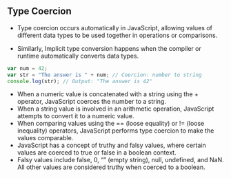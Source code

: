 ## Type Coercion

- Type coercion occurs automatically in JavaScript, allowing values of different data types to be used together in operations or comparisons.

- Similarly, Implicit type conversion happens when the compiler or runtime automatically converts data types.

```Javascript
var num = 42;
var str = "The answer is " + num; // Coercion: number to string
console.log(str); // Output: "The answer is 42"
```

- When a numeric value is concatenated with a string using the + operator, JavaScript coerces the number to a string.
- When a string value is involved in an arithmetic operation, JavaScript attempts to convert it to a numeric value.
- When comparing values using the == (loose equality) or != (loose inequality) operators, JavaScript performs type coercion to make the values comparable.
- JavaScript has a concept of truthy and falsy values, where certain values are coerced to true or false in a boolean context.
- Falsy values include false, 0, “” (empty string), null, undefined, and NaN. All other values are considered truthy when coerced to a boolean.
